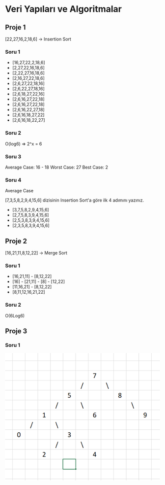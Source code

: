 # Veri Yapıları ve Algoritmalar
## Proje 1

[22,27,16,2,18,6] -> Insertion Sort

### Soru 1
- [16,27,22,2,18,6]
- [2,27,22,16,18,6]
- [2,22,27,16,18,6]
- [2,16,27,22,18,6]
- [2,6,27,22,18,16]
- [2,6,22,27,18,16]
- [2,6,18,27,22,16]
- [2,6,16,27,22,18]
- [2,6,16,27,22,18]
- [2,6,16,22,27,18]
- [2,6,16,18,27,22]
- [2,6,16,18,22,27]

### Soru 2
O(log6) => 2^x = 6

### Soru 3
Average Case: 16 - 18
Worst Case: 27
Best Case: 2

### Soru 4
Average Case

[7,3,5,8,2,9,4,15,6] dizisinin Insertion Sort'a göre ilk 4 adımını yazınız.

- [3,7,5,8,2,9,4,15,6]
- [2,7,5,8,3,9,4,15,6]
- [2,5,3,8,3,9,4,15,6]
- [2,3,5,8,3,9,4,15,6]

## Proje 2

[16,21,11,8,12,22] -> Merge Sort

### Soru 1

- [16,21,11] - [8,12,22]
- [16] - [21,11] - [8] - [12,22]
- [11,16,21] - [8,12,22]
- [8,11,12,16,21,22]

 ### Soru 2
 
 O(6Log6)

 ## Proje 3
 
 ### Soru 1
 
 ![BinarySort](BinarySort.png)
